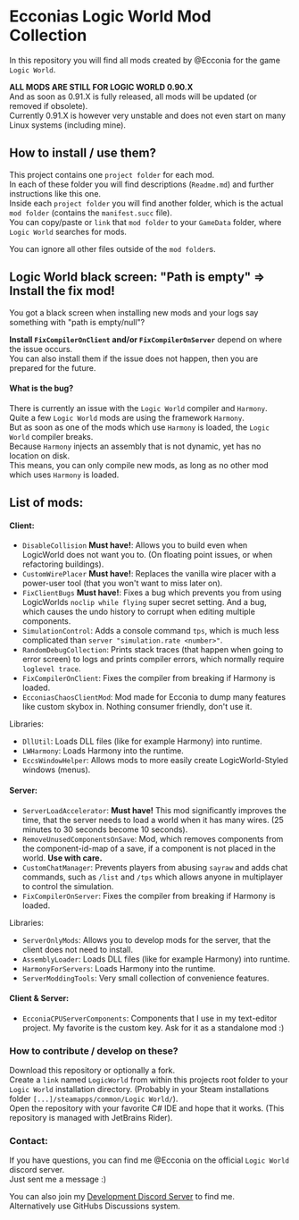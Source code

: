 # Ecconias Logic World Mod Collection

In this repository you will find all mods created by @Ecconia for the game `Logic World`.

**ALL MODS ARE STILL FOR LOGIC WORLD 0.90.X**\
And as soon as 0.91.X is fully released, all mods will be updated (or removed if obsolete).\
Currently 0.91.X is however very unstable and does not even start on many Linux systems (including mine).

## How to install / use them?

This project contains one `project folder` for each mod.\
In each of these folder you will find descriptions (`Readme.md`) and further instructions like this one.\
Inside each `project folder` you will find another folder, which is the actual `mod folder` (contains the `manifest.succ` file).\
You can copy/paste or `link` that `mod folder` to your `GameData` folder, where `Logic World` searches for mods.

You can ignore all other files outside of the `mod folder`s.

## Logic World black screen: "Path is empty" => Install the fix mod!

You got a black screen when installing new mods and your logs say something with "path is empty/null"?

**Install `FixCompilerOnClient` and/or `FixCompilerOnServer`** depend on where the issue occurs.\
You can also install them if the issue does not happen, then you are prepared for the future.

#### What is the bug?

There is currently an issue with the `Logic World` compiler and `Harmony`.\
Quite a few `Logic World` mods are using the framework `Harmony`.\
But as soon as one of the mods which use `Harmony` is loaded, the `Logic World` compiler breaks.\
Because `Harmony` injects an assembly that is not dynamic, yet has no location on disk.\
This means, you can only compile new mods, as long as no other mod which uses `Harmony` is loaded.

## List of mods:

#### Client:

- `DisableCollision` **Must have!**: Allows you to build even when LogicWorld does not want you to. (On floating point issues, or when refactoring buildings).
- `CustomWirePlacer` **Must have!**: Replaces the vanilla wire placer with a power-user tool (that you won't want to miss later on).
- `FixClientBugs` **Must have!**: Fixes a bug which prevents you from using LogicWorlds `noclip while flying` super secret setting. And a bug, which causes the undo history to corrupt when editing multiple components.
- `SimulationControl`: Adds a console command `tps`, which is much less complicated than `server "simulation.rate <number>"`. 
- `RandomDebugCollection`: Prints stack traces (that happen when going to error screen) to logs and prints compiler errors, which normally require `loglevel trace`.
- `FixCompilerOnClient`: Fixes the compiler from breaking if Harmony is loaded.
- `EcconiasChaosClientMod`: Mod made for Ecconia to dump many features like custom skybox in. Nothing consumer friendly, don't use it.

Libraries:

- `DllUtil`: Loads DLL files (like for example Harmony) into runtime.
- `LWHarmony`: Loads Harmony into the runtime.
- `EccsWindowHelper`: Allows mods to more easily create LogicWorld-Styled windows (menus).

#### Server:

- `ServerLoadAccelerator`: **Must have!** This mod significantly improves the time, that the server needs to load a world when it has many wires. (25 minutes to 30 seconds become 10 seconds).
- `RemoveUnusedComponentsOnSave`: Mod, which removes components from the component-id-map of a save, if a component is not placed in the world. **Use with care.**
- `CustomChatManager`: Prevents players from abusing `sayraw` and adds chat commands, such as `/list` and `/tps` which allows anyone in multiplayer to control the simulation. 
- `FixCompilerOnServer`: Fixes the compiler from breaking if Harmony is loaded.

Libraries:

- `ServerOnlyMods`: Allows you to develop mods for the server, that the client does not need to install.
- `AssemblyLoader`: Loads DLL files (like for example Harmony) into runtime.
- `HarmonyForServers`: Loads Harmony into the runtime.
- `ServerModdingTools`: Very small collection of convenience features.

#### Client & Server:

- `EcconiaCPUServerComponents`: Components that I use in my text-editor project. My favorite is the custom key. Ask for it as a standalone mod :)

### How to contribute / develop on these?

Download this repository or optionally a fork.\
Create a `link` named `LogicWorld` from within this projects root folder to your `Logic World` installation directory. (Probably in your Steam installations folder `[...]/steamapps/common/Logic World/`).\
Open the repository with your favorite C# IDE and hope that it works. (This repository is managed with JetBrains Rider).

### Contact:

If you have questions, you can find me @Ecconia on the official `Logic World` discord server.\
Just sent me a message :)

You can also join my [Development Discord Server](https://discord.com/invite/dYYxNvp) to find me.\
Alternatively use GitHubs Discussions system.
